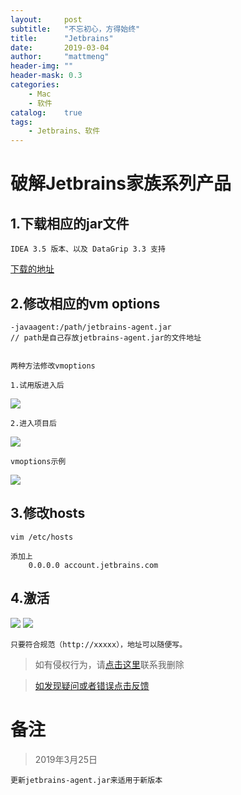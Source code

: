 ```yaml
---
layout:     post
subtitle:   "不忘初心，方得始终"
title:      "Jetbrains"
date:       2019-03-04
author:     "mattmeng"
header-img: ""
header-mask: 0.3
categories:
    - Mac 
    - 软件
catalog:    true
tags:
    - Jetbrains、软件
---
```

# 破解Jetbrains家族系列产品

## 1.下载相应的jar文件

    IDEA 3.5 版本、以及 DataGrip 3.3 支持

[下载的地址](https://dpq123456-1256164122.cos.ap-beijing.myqcloud.com/software/jetbrains-agent.jar)


## 2.修改相应的vm options

    -javaagent:/path/jetbrains-agent.jar
    // path是自己存放jetbrains-agent.jar的文件地址


    两种方法修改vmoptions

    1.试用版进入后

<img src='https://dpq123456-1256164122.cos.ap-beijing.myqcloud.com/software/picture/JetBrains%20%E4%BF%AE%E6%94%B9VM%20Options%E6%96%87%E4%BB%B6'/>

    2.进入项目后

<img src='https://dpq123456-1256164122.cos.ap-beijing.myqcloud.com/software/picture/JetBrains%20%E4%BF%AE%E6%94%B9VM%20Options%E6%96%87%E4%BB%B602'/>

    vmoptions示例
    
<img src='https://dpq123456-1256164122.cos.ap-beijing.myqcloud.com/software/picture/vm%20options%E7%A4%BA%E4%BE%8B%E5%9B%BE'/>

## 3.修改hosts

    vim /etc/hosts

    添加上
        0.0.0.0 account.jetbrains.com

## 4.激活

<img src='https://dpq123456-1256164122.cos.ap-beijing.myqcloud.com/software/picture/Manage%20License%E7%A4%BA%E4%BE%8B%E5%9B%BE'/>
<img src='https://dpq123456-1256164122.cos.ap-beijing.myqcloud.com/software/picture/License%20Server'/>

    只要符合规范（http://xxxxx），地址可以随便写。

>如有侵权行为，请[点击这里](https://github.com/mattmengCooper/MattMeng_hexo/issues)联系我删除

>[如发现疑问或者错误点击反馈](https://github.com/mattmengCooper/MattMeng_hexo/issues)

# 备注

>2019年3月25日
    
    更新jetbrains-agent.jar来适用于新版本
